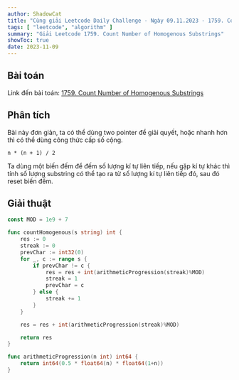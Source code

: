 ```yaml
---
author: ShadowCat
title: "Cùng giải Leetcode Daily Challenge - Ngày 09.11.2023 - 1759. Count Number of Homogenous Substrings"
tags: [ "leetcode", "algorithm" ]
summary: "Giải Leetcode 1759. Count Number of Homogenous Substrings"
showToc: true
date: 2023-11-09
---
```


## Bài toán

Link đến bài toán: [1759. Count Number of Homogenous Substrings](https://leetcode.com/problems/count-number-of-homogenous-substrings/description/)

## Phân tích

Bài này đơn giản, ta có thể dùng two pointer để giải quyết, hoặc nhanh hơn thì có thể dùng công thức cấp số cộng.

```
n * (n + 1) / 2
```

Ta dùng một biến đếm để đếm số lượng kí tự liên tiếp, nếu gặp kí tự khác thì tính số lượng substring có thể tạo ra từ số lượng kí tự liên tiếp đó, sau đó reset biến đếm.

## Giải thuật

```go
const MOD = 1e9 + 7

func countHomogenous(s string) int {
	res := 0
	streak := 0
	prevChar := int32(0)
	for _, c := range s {
		if prevChar != c {
			res = res + int(arithmeticProgression(streak)%MOD)
			streak = 1
			prevChar = c
		} else {
			streak += 1
		}
	}

	res = res + int(arithmeticProgression(streak)%MOD)

	return res
}

func arithmeticProgression(n int) int64 {
	return int64(0.5 * float64(n) * float64(1+n))
}
```